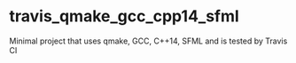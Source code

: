 # travis_qmake_gcc_cpp14_sfml
Minimal project that uses qmake, GCC, C++14, SFML and is tested by Travis CI

